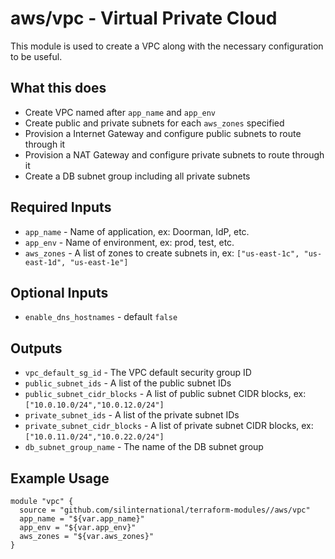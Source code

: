 # aws/vpc - Virtual Private Cloud
This module is used to create a VPC along with the necessary configuration to
be useful.

## What this does

 - Create VPC named after `app_name` and `app_env`
 - Create public and private subnets for each `aws_zones` specified
 - Provision a Internet Gateway and configure public subnets to route through it
 - Provision a NAT Gateway and configure private subnets to route through it
 - Create a DB subnet group including all private subnets

## Required Inputs

 - `app_name` - Name of application, ex: Doorman, IdP, etc.
 - `app_env` - Name of environment, ex: prod, test, etc.
 - `aws_zones` - A list of zones to create subnets in, ex: `["us-east-1c", "us-east-1d", "us-east-1e"]`

## Optional Inputs

 - `enable_dns_hostnames` - default `false`

## Outputs

 - `vpc_default_sg_id` - The VPC default security group ID
 - `public_subnet_ids` - A list of the public subnet IDs
 - `public_subnet_cidr_blocks` - A list of public subnet CIDR blocks, ex: `["10.0.10.0/24","10.0.12.0/24"]`
 - `private_subnet_ids` - A list of the private subnet IDs
 - `private_subnet_cidr_blocks` - A list of private subnet CIDR blocks, ex: `["10.0.11.0/24","10.0.22.0/24"]`
 - `db_subnet_group_name` - The name of the DB subnet group

## Example Usage

```hcl
module "vpc" {
  source = "github.com/silinternational/terraform-modules//aws/vpc"
  app_name = "${var.app_name}"
  app_env = "${var.app_env}"
  aws_zones = "${var.aws_zones}"
}
```
